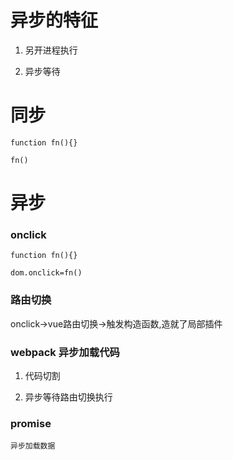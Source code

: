 # 异步的特征
1. 另开进程执行

2. 异步等待

#  同步

```
function fn(){}

fn()
```

# 异步

### onclick

```
function fn(){}

dom.onclick=fn()
```


### 路由切换

onclick->vue路由切换->触发构造函数,造就了局部插件

### webpack 异步加载代码

1. 代码切割

2.  异步等待路由切换执行

### promise

```
异步加载数据
```
